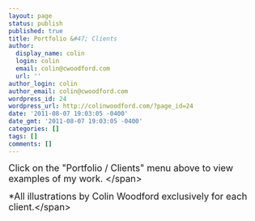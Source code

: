 ```yaml
---
layout: page
status: publish
published: true
title: Portfolio &#47; Clients
author:
  display_name: colin
  login: colin
  email: colin@cwoodford.com
  url: ''
author_login: colin
author_email: colin@cwoodford.com
wordpress_id: 24
wordpress_url: http://colinwoodford.com/?page_id=24
date: '2011-08-07 19:03:05 -0400'
date_gmt: '2011-08-07 19:03:05 -0400'
categories: []
tags: []
comments: []
---
```

<p><span style="font-size: large;">Click on the "Portfolio &#47; Clients" menu above to view examples of my work. <&#47;span></p>
<p><span style="font-size: large;">*All illustrations by Colin Woodford exclusively for each client.<&#47;span></p>
